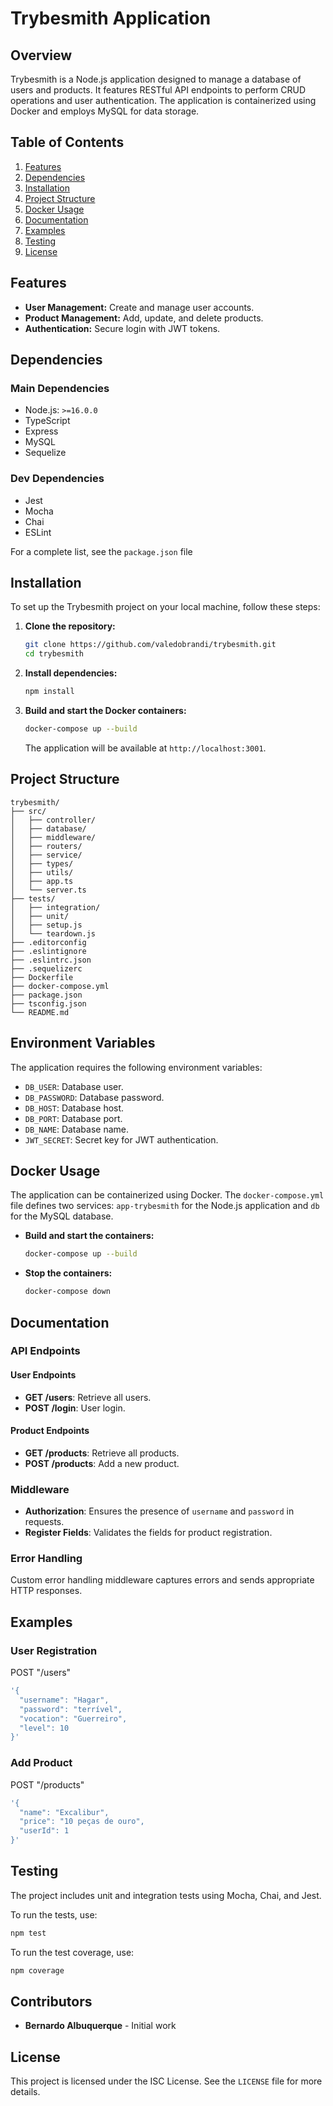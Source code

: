 
# Trybesmith Application

## Overview
Trybesmith is a Node.js application designed to manage a database of users and products. It features RESTful API endpoints to perform CRUD operations and user authentication. The application is containerized using Docker and employs MySQL for data storage.

## Table of Contents
1. [Features](#features)
2. [Dependencies](#dependencies)
3. [Installation](#installation)
4. [Project Structure](#project-structure)
5. [Docker Usage](#docker-usage)
6. [Documentation](#documentation)
7. [Examples](#examples)
8. [Testing](#testing)
9. [License](#license)

## Features
- **User Management:** Create and manage user accounts.
- **Product Management:** Add, update, and delete products.
- **Authentication:** Secure login with JWT tokens.

## Dependencies
### Main Dependencies
- Node.js: `>=16.0.0`
- TypeScript
- Express
- MySQL
- Sequelize

### Dev Dependencies
- Jest
- Mocha
- Chai
- ESLint

For a complete list, see the `package.json` file

## Installation
To set up the Trybesmith project on your local machine, follow these steps:

1. **Clone the repository:**
   ```sh
   git clone https://github.com/valedobrandi/trybesmith.git
   cd trybesmith
   ```

2. **Install dependencies:**
   ```sh
   npm install
   ```

3. **Build and start the Docker containers:**
   ```sh
   docker-compose up --build
   ```

   The application will be available at `http://localhost:3001`.

## Project Structure

```plaintext
trybesmith/
├── src/
│   ├── controller/
│   ├── database/
│   ├── middleware/
│   ├── routers/
│   ├── service/
│   ├── types/
│   ├── utils/
│   ├── app.ts
│   └── server.ts
├── tests/
│   ├── integration/
│   ├── unit/
│   ├── setup.js
│   └── teardown.js
├── .editorconfig
├── .eslintignore
├── .eslintrc.json
├── .sequelizerc
├── Dockerfile
├── docker-compose.yml
├── package.json
├── tsconfig.json
└── README.md
```

## Environment Variables

The application requires the following environment variables:

- `DB_USER`: Database user.
- `DB_PASSWORD`: Database password.
- `DB_HOST`: Database host.
- `DB_PORT`: Database port.
- `DB_NAME`: Database name.
- `JWT_SECRET`: Secret key for JWT authentication.

## Docker Usage

The application can be containerized using Docker. The `docker-compose.yml` file defines two services: `app-trybesmith` for the Node.js application and `db` for the MySQL database.

- **Build and start the containers:**

  ```sh
  docker-compose up --build
  ```

- **Stop the containers:**

  ```sh
  docker-compose down
  ```

## Documentation
### API Endpoints

#### User Endpoints
- **GET /users**: Retrieve all users.
- **POST /login**: User login.

#### Product Endpoints
- **GET /products**: Retrieve all products.
- **POST /products**: Add a new product.

### Middleware
- **Authorization**: Ensures the presence of `username` and `password` in requests.
- **Register Fields**: Validates the fields for product registration.

### Error Handling
Custom error handling middleware captures errors and sends appropriate HTTP responses.

## Examples
### User Registration
POST "/users"
```bash
'{
  "username": "Hagar",
  "password": "terrível",
  "vocation": "Guerreiro",
  "level": 10
}'
```

### Add Product
POST "/products"
```bash
'{
  "name": "Excalibur",
  "price": "10 peças de ouro",
  "userId": 1
}'
```

## Testing
The project includes unit and integration tests using Mocha, Chai, and Jest.

To run the tests, use:
```bash
npm test
```

To run the test coverage, use:
```bash
npm coverage
```

## Contributors
- **Bernardo Albuquerque** - Initial work

## License

This project is licensed under the ISC License. See the `LICENSE` file for more details.
